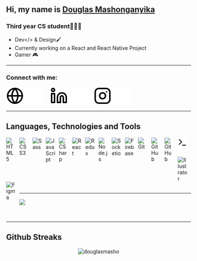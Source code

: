## Hi, my name is [Douglas Mashonganyika](https://douglasmasho.ml)

### Third year CS student👨🏿‍💻
- Dev</> & Design🖌️
- Currently working on a React and React Native Project
- Gamer 🎮

---

### Connect with me:
[![website](./img/globe-light.svg)](https://douglasmasho.com#gh-light-mode-only)
[![website](./img/globe-dark.svg)](https://douglasmasho.com#gh-dark-mode-only)
&nbsp;
&nbsp;
[![website](./img/linkedin-light.svg)](https://www.linkedin.com/in/douglasmasho/#gh-light-mode-only)
[![website](./img/linkedin-dark.svg)](https://www.linkedin.com/in/douglasmasho/#gh-dark-mode-only)
&nbsp;
&nbsp;
[![website](./img/instagram-light.svg)](https://www.instagram.com/douglasmasho/#gh-light-mode-only)
[![website](./img/instagram-dark.svg)](https://www.instagram.com/douglasmasho/#gh-dark-mode-only)

---
## Languages, Technologies and Tools
<img align="left" alt="HTML5" width="26px" src="https://cdn.jsdelivr.net/gh/devicons/devicon/icons/html5/html5-original.svg" style="padding-right:10px;" />
<img align="left" alt="CSS3" width="26px" src="https://cdn.jsdelivr.net/gh/devicons/devicon/icons/css3/css3-original.svg" style="padding-right:10px;" />
<img align="left" alt="Sass" width="26px" src="https://cdn.jsdelivr.net/gh/devicons/devicon/icons/sass/sass-original.svg" style="padding-right:10px;" />
<img align="left" alt="JavaScript" width="26px" src="https://cdn.jsdelivr.net/gh/devicons/devicon/icons/javascript/javascript-original.svg" style="padding-right:10px;" />
<img align="left" alt="CSharp" width="26px" src="https://cdn.jsdelivr.net/gh/devicons/devicon/icons/csharp/csharp-original.svg" style="padding-right:10px;" />
<img align="left" alt="React" width="26px" src="https://cdn.jsdelivr.net/gh/devicons/devicon/icons/react/react-original.svg" style="padding-right:10px;" />
<img align="left" alt="Redux" width="26px" src="https://cdn.jsdelivr.net/gh/devicons/devicon/icons/redux/redux-original.svg" style="padding-right:10px;" />
<img align="left" alt="Node.js" width="26px" src="https://cdn.jsdelivr.net/gh/devicons/devicon/icons/nodejs/nodejs-original.svg" style="padding-right:10px;" />
<img align="left" alt="Socketio" width="26px" src="https://cdn.jsdelivr.net/gh/devicons/devicon/icons/socketio/socketio-original.svg" style="padding-right:10px;" />
<img align="left" alt="Firebase" width="26px" src="https://cdn.jsdelivr.net/gh/devicons/devicon/icons/firebase/firebase-plain.svg" style="padding-right:10px;" />
<img align="left" alt="Git" width="26px" src="https://cdn.jsdelivr.net/gh/devicons/devicon/icons/git/git-original.svg" style="padding-right:10px;" />




[<img align="left" alt="GitHub" width="26px" src="https://user-images.githubusercontent.com/3369400/139447912-e0f43f33-6d9f-45f8-be46-2df5bbc91289.png" style="padding-right:10px;" />](#gh-dark-mode-only)

[<img align="left" alt="GitHub" width="26px" src="https://user-images.githubusercontent.com/3369400/139448065-39a229ba-4b06-434b-bc67-616e2ed80c8f.png" style="padding-right:10px;" />](#gh-light-mode-only)

[<img align="left" alt="Terminal" width="26px" src="./img/terminal-light.svg" />](#gh-light-mode-only)
[<img align="left" alt="Terminal" width="26px" src="./img/terminal-dark.svg" />](#gh-dark-mode-only)


<img align="left" alt="Illustrator" width="26px" src="https://cdn.jsdelivr.net/gh/devicons/devicon/icons/illustrator/illustrator-plain.svg" style="padding-right:10px;" />

<img align="left" alt="Figma" width="26px" src="https://cdn.jsdelivr.net/gh/devicons/devicon/icons/figma/figma-original.svg" style="padding-right:10px;" />

&nbsp;
&nbsp;
&nbsp;
&nbsp;
&nbsp;

---

<a href="https://github.com/douglasmasho">
  <img align="center" src="https://github-readme-stats.vercel.app/api/top-langs/?username=douglasmasho&bg_color=120,0000ff,00ffff&title_color=fff&text_color=fff" />
</a>

&nbsp;
&nbsp;
&nbsp;
&nbsp;
&nbsp;
 
---

## Github Streaks

<p align="center"><img src="https://github-readme-streak-stats.herokuapp.com/?user=douglasmasho&theme=black-ice&hide_border=true&stroke=0000&background=0D1117&ring=00ffff&fire=00ffff&currStreakLabel=00ffff&bg_color=30,e96443,904e95&title_color=00ffff&text_color=00ffff" alt="douglasmasho" /></p>

